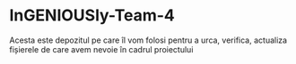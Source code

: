 # InGENIOUSly-Team-4
Acesta este depozitul pe care îl vom folosi pentru a urca, verifica, actualiza fișierele de care avem nevoie în cadrul proiectului
